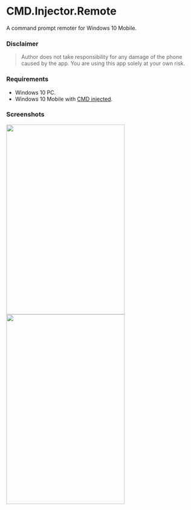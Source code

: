 # CMD.Injector.Remote
A command prompt remoter for Windows 10 Mobile.


### Disclaimer
> Author does not take responsibility for any damage of the phone caused by the app. You are using this app solely at your own risk.


### Requirements
* Windows 10 PC.
* Windows 10 Mobile with [CMD injected](https://github.com/fadilfadz01/CMD.Injector).


### Screenshots
<img src="https://github.com/fadilfadz01/CMD.Injector.Remote/assets/66063294/839b8327-e40a-4fc6-8592-71236439902e" width="313" height="500" />
<img src="https://github.com/fadilfadz01/CMD.Injector.Remote/assets/66063294/49dd36e1-0302-4766-851d-fab3c9b40140" width="313" height="500" />
